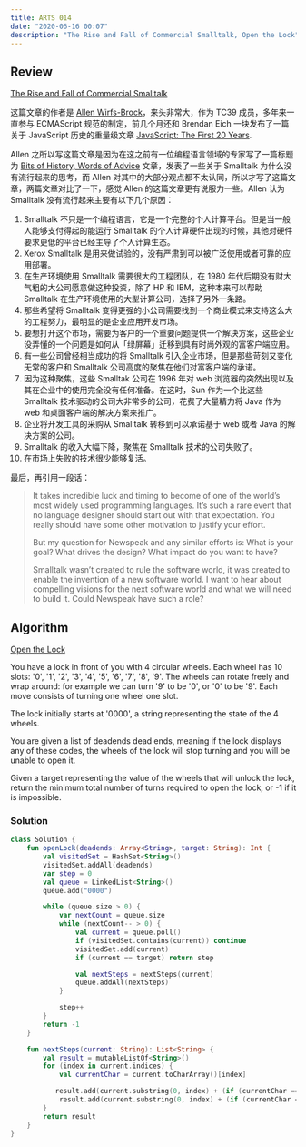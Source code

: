```yaml
---
title: ARTS 014
date: "2020-06-16 00:07"
description: "The Rise and Fall of Commercial Smalltalk, Open the Lock"
---
```

## Review
[The Rise and Fall of Commercial Smalltalk](http://www.wirfs-brock.com/allen/posts/914)

这篇文章的作者是 [Allen Wirfs-Brock](http://www.wirfs-brock.com/allen/about)，来头非常大，作为 TC39 成员，多年来一直参与 ECMAScript 规范的制定，前几个月还和 Brendan Eich 一块发布了一篇关于 JavaScript 历史的重量级文章 [JavaScript: The First 20 Years](http://www.wirfs-brock.com/allen/posts/866).

Allen 之所以写这篇文章是因为在这之前有一位编程语言领域的专家写了一篇标题为 [Bits of History, Words of Advice](https://gbracha.blogspot.com/2020/05/bits-of-history-words-of-advice.html) 文章，发表了一些关于 Smalltalk 为什么没有流行起来的思考，而 Allen 对其中的大部分观点都不太认同，所以才写了这篇文章，两篇文章对比了一下，感觉 Allen 的这篇文章更有说服力一些。Allen 认为 Smalltalk 没有流行起来主要有以下几个原因：
1. Smalltalk 不只是一个编程语言，它是一个完整的个人计算平台。但是当一般人能够支付得起的能运行 Smalltalk 的个人计算硬件出现的时候，其他对硬件要求更低的平台已经主导了个人计算生态。
2. Xerox Smalltalk 是用来做试验的，没有严肃到可以被广泛使用或者可靠的应用部署。
3. 在生产环境使用 Smalltalk 需要很大的工程团队，在 1980 年代后期没有财大气粗的大公司愿意做这种投资，除了 HP 和 IBM，这种本来可以帮助 Smalltalk 在生产环境使用的大型计算公司，选择了另外一条路。
4. 那些希望将 Smalltalk 变得更强的小公司需要找到一个商业模式来支持这么大的工程努力，最明显的是企业应用开发市场。
5. 要想打开这个市场，需要为客户的一个重要问题提供一个解决方案，这些企业没弄懂的一个问题是如何从「绿屏幕」迁移到具有时尚外观的富客户端应用。
6. 有一些公司曾经相当成功的将 Smalltalk 引入企业市场，但是那些苛刻又变化无常的客户和 Smalltalk 公司高度的聚焦在他们对富客户端的承诺。
7. 因为这种聚焦，这些 Smalltak 公司在 1996 年对 web 浏览器的突然出现以及其在企业中的使用完全没有任何准备。在这时，Sun 作为一个比这些 Smalltalk 技术驱动的公司大非常多的公司，花费了大量精力将 Java 作为 web 和桌面客户端的解决方案来推广。
8. 企业将开发工具的采购从 Smalltalk 转移到可以承诺基于 web 或者 Java 的解决方案的公司。
9. Smalltalk 的收入大幅下降，聚焦在 Smalltalk 技术的公司失败了。
10. 在市场上失败的技术很少能够复活。

最后，再引用一段话：
> It takes incredible luck and timing to become of one of the world’s most widely used programming languages. It’s such a rare event that no language designer should start out with that expectation. You really should have some other motivation to justify your effort.
> 
> But my question for Newspeak and any similar efforts is: What is your goal? What drives the design? What impact do you want to have?
> 
> Smalltalk wasn’t created to rule the software world, it was created to enable the invention of a new software world. I want to hear about compelling visions for the next software world and what we will need to build it. Could Newspeak have such a role?

## Algorithm
[Open the Lock](https://leetcode.com/problems/open-the-lock/)

You have a lock in front of you with 4 circular wheels. Each wheel has 10 slots: '0', '1', '2', '3', '4', '5', '6', '7', '8', '9'. The wheels can rotate freely and wrap around: for example we can turn '9' to be '0', or '0' to be '9'. Each move consists of turning one wheel one slot.

The lock initially starts at '0000', a string representing the state of the 4 wheels.

You are given a list of deadends dead ends, meaning if the lock displays any of these codes, the wheels of the lock will stop turning and you will be unable to open it.

Given a target representing the value of the wheels that will unlock the lock, return the minimum total number of turns required to open the lock, or -1 if it is impossible.

### Solution
```kotlin
class Solution {
    fun openLock(deadends: Array<String>, target: String): Int {
        val visitedSet = HashSet<String>()
        visitedSet.addAll(deadends)
        var step = 0
        val queue = LinkedList<String>()
        queue.add("0000")

        while (queue.size > 0) {
            var nextCount = queue.size
            while (nextCount-- > 0) {
                val current = queue.poll()
                if (visitedSet.contains(current)) continue
                visitedSet.add(current)
                if (current == target) return step

                val nextSteps = nextSteps(current)
                queue.addAll(nextSteps)
            }

            step++
        }
        return -1
    }

    fun nextSteps(current: String): List<String> {
        val result = mutableListOf<String>()
        for (index in current.indices) {
            val currentChar = current.toCharArray()[index]

           result.add(current.substring(0, index) + (if (currentChar == '9') 0 else currentChar - '0' + 1) + current.substring(index + 1))
            result.add(current.substring(0, index) + (if (currentChar == '0') 9 else currentChar - '0' - 1) + current.substring(index + 1))
        }
        return result
    }
}
```